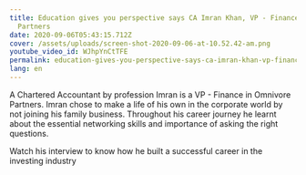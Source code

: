 ```yaml
---
title: Education gives you perspective says CA Imran Khan, VP - Finance Omnivore
  Partners
date: 2020-09-06T05:43:15.712Z
cover: /assets/uploads/screen-shot-2020-09-06-at-10.52.42-am.png
youtube_video_id: WJhpYnCtTFE
permalink: education-gives-you-perspective-says-ca-imran-khan-vp-finance-omnivore-partners-1
lang: en
---
```

A Chartered Accountant by profession Imran is a  VP - Finance in Omnivore Partners. Imran chose to make a life of his own in the corporate world by not joining his family business. Throughout his career journey he learnt about the essential networking skills and importance of asking the right questions. 



Watch his interview to know how he built a successful career in the investing industry